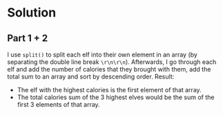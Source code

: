 # Solution
## Part 1 + 2
I use `split()` to split each elf into their own element in an array (by separating the double line break `\r\n\r\n`). Afterwards, I go through each elf and add the number of calories that they brought with them, add the total sum to an array and sort by descending order.
Result:
- The elf with the highest calories is the first element of that array.
- The total calories sum of the 3 highest elves would be the sum of the first 3 elements of that array.
